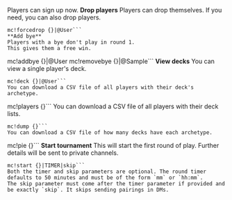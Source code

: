 Players can sign up now.
**Drop players**
Players can drop themselves.
If you need, you can also drop players.
```
mc!forcedrop {}|@User```
**Add bye**
Players with a bye don't play in round 1.
This gives them a free win.
```
mc!addbye {}|@User
mc!removebye {}|@Sample```
**View decks**
You can view a single player's deck.
```
mc!deck {}|@User```
You can download a CSV file of all players with their deck's archetype.
```
mc!players {}```
You can download a CSV file of all players with their deck lists.
```
mc!dump {}```
You can download a CSV file of how many decks have each archetype.
```
mc!pie {}```
**Start tournament**
This will start the first round of play.
Further details will be sent to private channels.
```
mc!start {}|TIMER|skip```
Both the timer and skip parameters are optional. The round timer defaults to 50 minutes and must be of the form `mm` or `hh:mm`.
The skip parameter must come after the timer parameter if provided and be exactly `skip`. It skips sending pairings in DMs.
